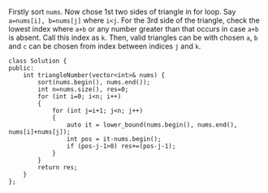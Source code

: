 Firstly sort `nums`.
Now chose 1st two sides of triangle in for loop. 
Say `a=nums[i], b=nums[j]` where `i<j`. 
For the 3rd side of the triangle, check the lowest index where `a+b` or any number greater than that occurs in case `a+b` is absent. Call this index as `k`.
Then, valid triangles can be with chosen `a`, `b` and  `c` can be chosen from index between indices `j` and `k`.


```
class Solution {
public:
    int triangleNumber(vector<int>& nums) {
        sort(nums.begin(), nums.end());
        int n=nums.size(), res=0;
        for (int i=0; i<n; i++)
        {
            for (int j=i+1; j<n; j++)
            {
                auto it = lower_bound(nums.begin(), nums.end(), nums[i]+nums[j]);
                int pos = it-nums.begin();
                if (pos-j-1>0) res+=(pos-j-1);
            }
        }
        return res;
    }
};
```